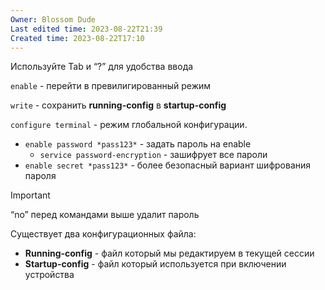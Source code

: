 ```yaml
---
Owner: Blossom Dude
Last edited time: 2023-08-22T21:39
Created time: 2023-08-22T17:10
---
```

Используйте Tab и “?” для удобства ввода

`enable` - перейти в превилигированный режим

`write` - сохранить **running-config** в **startup-config**

`configure terminal` - режим глобальной конфигурации.

- `enable password *pass123*` - задать пароль на enable
    - `service password-encryption` - зашифрует все пароли
- `enable secret *pass123*` - более безопасный вариант шифрования пароля

> [!important]  
> “no” перед командами выше удалит пароль  

Существует два конфигурационных файла:

- **Running-config** - файл который мы редактируем в текущей сессии
- **Startup-config** - файл который используется при включении устройства